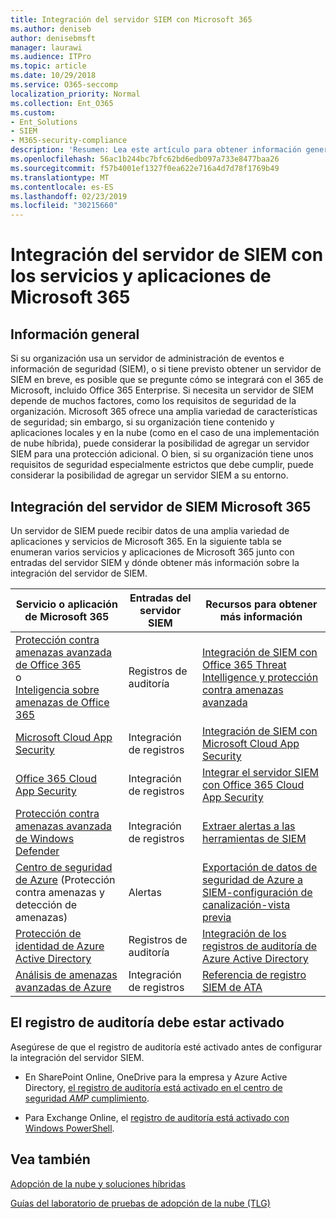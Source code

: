 ```yaml
---
title: Integración del servidor SIEM con Microsoft 365
ms.author: deniseb
author: denisebmsft
manager: laurawi
ms.audience: ITPro
ms.topic: article
ms.date: 10/29/2018
ms.service: O365-seccomp
localization_priority: Normal
ms.collection: Ent_O365
ms.custom:
- Ent_Solutions
- SIEM
- M365-security-compliance
description: 'Resumen: Lea este artículo para obtener información general sobre la integración del servidor SIEM con Microsoft 365.'
ms.openlocfilehash: 56ac1b244bc7bfc62bd6edb097a733e8477baa26
ms.sourcegitcommit: f57b4001ef1327f0ea622e716a4d7d78f1769b49
ms.translationtype: MT
ms.contentlocale: es-ES
ms.lasthandoff: 02/23/2019
ms.locfileid: "30215660"
---
```

# <a name="siem-server-integration-with-microsoft-365-services-and-applications"></a>Integración del servidor de SIEM con los servicios y aplicaciones de Microsoft 365

## <a name="overview"></a>Información general

Si su organización usa un servidor de administración de eventos e información de seguridad (SIEM), o si tiene previsto obtener un servidor de SIEM en breve, es posible que se pregunte cómo se integrará con el 365 de Microsoft, incluido Office 365 Enterprise. Si necesita un servidor de SIEM depende de muchos factores, como los requisitos de seguridad de la organización. Microsoft 365 ofrece una amplia variedad de características de seguridad; sin embargo, si su organización tiene contenido y aplicaciones locales y en la nube (como en el caso de una implementación de nube híbrida), puede considerar la posibilidad de agregar un servidor SIEM para una protección adicional. O bien, si su organización tiene unos requisitos de seguridad especialmente estrictos que debe cumplir, puede considerar la posibilidad de agregar un servidor SIEM a su entorno.

## <a name="siem-server-integration-microsoft-365"></a>Integración del servidor de SIEM Microsoft 365

Un servidor de SIEM puede recibir datos de una amplia variedad de aplicaciones y servicios de Microsoft 365. En la siguiente tabla se enumeran varios servicios y aplicaciones de Microsoft 365 junto con entradas del servidor SIEM y dónde obtener más información sobre la integración del servidor de SIEM. 

| Servicio o aplicación de Microsoft 365 | Entradas del servidor SIEM | Recursos para obtener más información |
| --- | --- | --- |
| [Protección contra amenazas avanzada de Office 365](office-365-atp.md) <br/>   o   <br/>[Inteligencia sobre amenazas de Office 365](office-365-ti.md) | Registros de auditoría | [Integración de SIEM con Office 365 Threat Intelligence y protección contra amenazas avanzada](siem-integration-with-office-365-ti.md) |
| [Microsoft Cloud App Security](https://docs.microsoft.com/cloud-app-security/what-is-cloud-app-security) | Integración de registros | [Integración de SIEM con Microsoft Cloud App Security](https://docs.microsoft.com/cloud-app-security/siem) |
| [Office 365 Cloud App Security](office-365-cas-overview.md) | Integración de registros | [Integrar el servidor SIEM con Office 365 Cloud App Security](integrate-your-siem-server-with-office-365-cas.md) |
| [Protección contra amenazas avanzada de Windows Defender](https://docs.microsoft.com/windows/security/threat-protection/) | Integración de registros | [Extraer alertas a las herramientas de SIEM](https://docs.microsoft.com/windows/security/threat-protection/windows-defender-atp/configure-siem-windows-defender-advanced-threat-protection) |
| [Centro de seguridad de Azure](https://docs.microsoft.com/azure/security-center/security-center-intro) (Protección contra amenazas y detección de amenazas) | Alertas | [Exportación de datos de seguridad de Azure a SIEM-configuración de canalización-vista previa](https://docs.microsoft.com/azure/security-center/security-center-export-data-to-siem) |
| [Protección de identidad de Azure Active Directory](https://docs.microsoft.com/azure/active-directory/identity-protection/overview) | Registros de auditoría | [Integración de los registros de auditoría de Azure Active Directory](https://docs.microsoft.com/azure/security/security-azure-log-integration-ad) |
| [Análisis de amenazas avanzadas de Azure](https://docs.microsoft.com/azure/security/azure-threat-detection) | Integración de registros | [Referencia de registro SIEM de ATA](https://docs.microsoft.com/advanced-threat-analytics/cef-format-sa) |

## <a name="audit-logging-must-be-turned-on"></a>El registro de auditoría debe estar activado

Asegúrese de que el registro de auditoría esté activado antes de configurar la integración del servidor SIEM. 

- En SharePoint Online, OneDrive para la empresa y Azure Active Directory, [el registro de auditoría está activado en el centro de seguridad _AMP_ cumplimiento](https://docs.microsoft.com/office365/securitycompliance/turn-audit-log-search-on-or-off).

- Para Exchange Online, el [registro de auditoría está activado con Windows PowerShell](https://docs.microsoft.com/office365/securitycompliance/enable-mailbox-auditing).
 
## <a name="see-also"></a>Vea también

[Adopción de la nube y soluciones híbridas](https://docs.microsoft.com/office365/enterprise/cloud-adoption-and-hybrid-solutions)
  
[Guías del laboratorio de pruebas de adopción de la nube (TLG)](https://docs.microsoft.com/office365/enterprise/cloud-adoption-test-lab-guides-tlgs)


